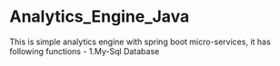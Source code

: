 # Analytics_Engine_Java
This is simple analytics engine with spring boot micro-services, it has following functions - 
1.My-Sql Database
